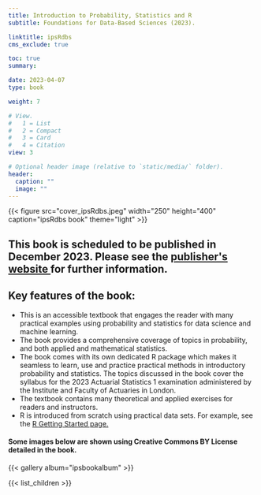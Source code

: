 ```yaml
---
title: Introduction to Probability, Statistics and R
subtitle: Foundations for Data-Based Sciences (2023).   

linktitle: ipsRdbs
cms_exclude: true

toc: true
summary: 

date: 2023-04-07
type: book

weight: 7

# View.
#   1 = List
#   2 = Compact
#   3 = Card
#   4 = Citation
view: 3

# Optional header image (relative to `static/media/` folder).
header:
  caption: ""
  image: ""
---
```


{{< figure src="cover_ipsRdbs.jpeg" width="250" height="400" caption="ipsRdbs book" theme="light" >}}

<h2> This book is scheduled to be published in December 2023. Please see the <a href="https://www.foyles.co.uk/book/introduction-to-probability-statistics-and-r/sujit-k-sahu/9783031378645"> publisher's website </a> for further information. 
</h2>

<h2>  Key features of the book: </h2>

<ul>
<li> This is an accessible textbook that engages the reader with many practical examples using probability and statistics for data science and machine learning. 
</li>
<li>The book provides a comprehensive coverage of topics in probability,  and both applied and mathematical statistics.
</li>
<li>The book comes with its own dedicated R package which makes it seamless to learn, use and practice practical methods in introductory probability and statistics. The topics discussed in the book cover the syllabus for the 2023 Actuarial Statistics 1 examination administered by the Institute and Faculty of Actuaries in London.
</li>
<li>The textbook contains many theoretical and applied exercises for readers and instructors. 

<li> R is introduced from scratch using practical data sets. For example, see the <a href="Part1.html"> R Getting Started page.</a>   

</li>
</ul>

<h4> Some images below are shown using Creative Commons BY License detailed in the book. </h4>

{{< gallery album="ipsbookalbum" >}}

{{< list_children >}} 

